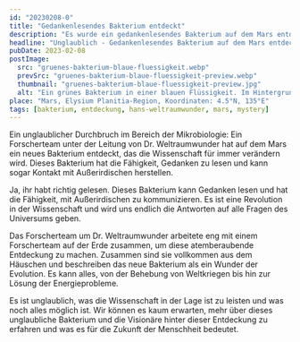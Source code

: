 ```yaml
---
id: "20230208-0"
title: "Gedankenlesendes Bakterium entdeckt"
description: "Es wurde ein gedankenlesendes Bakterium auf dem Mars entdeckt. Lese hier die Hintergründe dazu."
headline: "Unglaublich - Gedankenlesendes Bakterium auf dem Mars entdeckt"
pubDate: 2023-02-08
postImage:
  src: "gruenes-bakterium-blaue-fluessigkeit.webp"
  prevSrc: "gruenes-bakterium-blaue-fluessigkeit-preview.webp"
  thumbnail: "gruenes-bakterium-blaue-fluessigkeit-preview.jpg"
  alt: "Ein grünes Bakterium in einer blauen Flüssigkeit. Im Hintergrund ist eine Wissenschaftlerin zu sehen."
place: "Mars, Elysium Planitia-Region, Koordinaten: 4.5°N, 135°E"
tags: [bakterium, entdeckung, hans-weltraumwunder, mars, mystery]
---
```


Ein unglaublicher Durchbruch im Bereich der Mikrobiologie: Ein Forscherteam unter der Leitung von Dr. Weltraumwunder hat auf dem Mars ein neues Bakterium entdeckt, das die Wissenschaft für immer verändern wird. Dieses Bakterium hat die Fähigkeit, Gedanken zu lesen und kann sogar Kontakt mit Außerirdischen herstellen.

Ja, ihr habt richtig gelesen. Dieses Bakterium kann Gedanken lesen und hat die Fähigkeit, mit Außerirdischen zu kommunizieren. Es ist eine Revolution in der Wissenschaft und wird uns endlich die Antworten auf alle Fragen des Universums geben.

Das Forscherteam um Dr. Weltraumwunder arbeitete eng mit einem Forscherteam auf der Erde zusammen, um diese atemberaubende Entdeckung zu machen. Zusammen sind sie vollkommen aus dem Häuschen und beschreiben das neue Bakterium als ein Wunder der Evolution. Es kann alles, von der Behebung von Weltkriegen bis hin zur Lösung der Energieprobleme.

Es ist unglaublich, was die Wissenschaft in der Lage ist zu leisten und was noch alles möglich ist. Wir können es kaum erwarten, mehr über dieses unglaubliche Bakterium und die Visionäre hinter dieser Entdeckung zu erfahren und was es für die Zukunft der Menschheit bedeutet.
